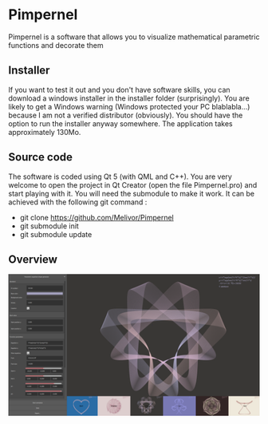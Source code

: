 # Pimpernel
Pimpernel is a software that allows you to visualize mathematical parametric functions and decorate them 
## Installer 
If you want to test it out and you don't have software skills, you can download a windows installer in the installer folder (surprisingly). 
You are likely to get a Windows warning (Windows protected your PC blablabla...) because I am not a verified distributor (obviously). You should have the option to run the installer anyway somewhere.
The application takes approximately 130Mo.
## Source code 
The software is coded using Qt 5 (with QML and C++). You are very welcome to open the project in Qt Creator (open the file Pimpernel.pro) and start playing with it. You will need the submodule to make it work. It can be achieved with the following git command :
+ git clone https://github.com/Melivor/Pimpernel
+ git submodule init
+ git submodule update

## Overview
![alt text](https://github.com/Melivor/Pimpernel/blob/main/Overview.PNG?raw=true)